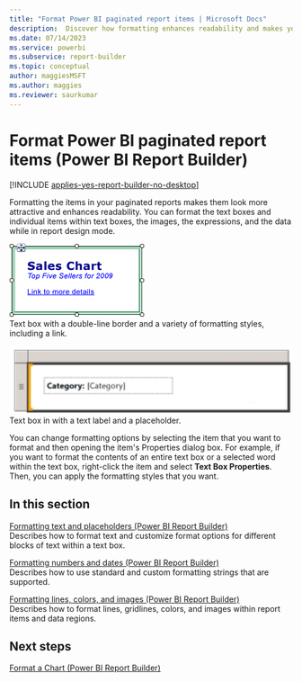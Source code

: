 ```yaml
---
title: "Format Power BI paginated report items | Microsoft Docs"
description:  Discover how formatting enhances readability and makes your Power BI paginated reports more attractive in Power BI Report Builder.
ms.date: 07/14/2023
ms.service: powerbi
ms.subservice: report-builder
ms.topic: conceptual
author: maggiesMSFT
ms.author: maggies
ms.reviewer: saurkumar
---
```

# Format Power BI paginated report items (Power BI Report Builder)

[!INCLUDE [applies-yes-report-builder-no-desktop](../../includes/applies-yes-report-builder-no-desktop.md)]

  Formatting the items in your paginated reports makes them look more attractive and enhances readability. You can format the text boxes and individual items within text boxes, the images, the expressions, and the data while in report design mode.  
  
 ![Screenshot showing Mixed Format Text.](../report-design/media/mixed-format-text.gif "Screenshot showing Mixed Format Text")  
  Text box with a double-line border and a variety of formatting styles, including a link.  
  
 ![Screenshot showing text label placeholder.](../report-design/media/text-label-placeholder.png "Screenshot showing text label placeholder")  
 Text box in with a text label and a placeholder.  
  
 You can change formatting options by selecting the item that you want to format and then opening the item's Properties dialog box. For example, if you want to format the contents of an entire text box or a selected word within the text box, right-click the item and select **Text Box Properties**. Then, you can apply the formatting styles that you want.  
  
  
  
## In this section  
 [Formatting text and placeholders &#40;Power BI Report Builder&#41;](../../paginated-reports/report-design/format-text-placeholders-report-builder.md)  
 Describes how to format text and customize format options for different blocks of text within a text box.  
  
 [Formatting numbers and dates &#40;Power BI Report Builder&#41;](../../paginated-reports/report-design/format-numbers-dates-report-builder-service.md)    
 Describes how to use standard and custom formatting strings that are supported.
  
 [Formatting lines, colors, and images &#40;Power BI Report Builder&#41;](../../paginated-reports/report-design/format-lines-colors-images-report-builder-service.md)  
 Describes how to format lines, gridlines, colors, and images within report items and data regions.  
  
  
## Next steps  
 [Format a Chart &#40;Power BI Report Builder&#41;](../../paginated-reports/report-design/visualizations/formatting-chart-report-builder.md)  
  
  
